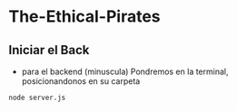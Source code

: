 # The-Ethical-Pirates

## Iniciar el Back

- para el backend (minuscula)
Pondremos en la terminal, posicionandonos en su carpeta
````sh
node server.js

````
